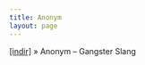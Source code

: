 ```yaml
---
title: Anonym
layout: page
---
```

<a href="https://cloud.mail.ru/public/6cdf7f765bc0/Anonym%20%20-%20Gangster%20Slang" target="_blank">[indir]</a>  »  Anonym &#8211; Gangster Slang